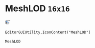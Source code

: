 # MeshLOD `16x16`
<img src="/img/MeshLOD.png" width=16 height=16>

``` CSharp
EditorGUIUtility.IconContent("MeshLOD")
```
```
MeshLOD
```
